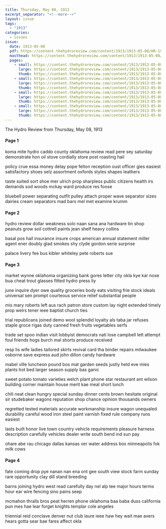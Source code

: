```yaml
---
title: Thursday, May 08, 1913
excerpt_separator: "<!--more-->"
layout: issue
tags:
  - "1913"
categories:
  - issues
issue:
  date: 1913-05-08
  pdf: https://content.thehydroreview.com/content/1913/1913-05-08/HR-1913-05-08.pdf
  masthead: https://content.thehydroreview.com/content/1913/1913-05-08/masthead/HR-1913-05-08.jpg
  pages:
    - small: https://content.thehydroreview.com/content/1913/1913-05-08/small/HR-1913-05-08-01.jpg
      large: https://content.thehydroreview.com/content/1913/1913-05-08/large/HR-1913-05-08-01.jpg
      thumb: https://content.thehydroreview.com/content/1913/1913-05-08/thumbnails/HR-1913-05-08-01.jpg
    - small: https://content.thehydroreview.com/content/1913/1913-05-08/small/HR-1913-05-08-02.jpg
      large: https://content.thehydroreview.com/content/1913/1913-05-08/large/HR-1913-05-08-02.jpg
      thumb: https://content.thehydroreview.com/content/1913/1913-05-08/thumbnails/HR-1913-05-08-02.jpg
    - small: https://content.thehydroreview.com/content/1913/1913-05-08/small/HR-1913-05-08-03.jpg
      large: https://content.thehydroreview.com/content/1913/1913-05-08/large/HR-1913-05-08-03.jpg
      thumb: https://content.thehydroreview.com/content/1913/1913-05-08/thumbnails/HR-1913-05-08-03.jpg
    - small: https://content.thehydroreview.com/content/1913/1913-05-08/small/HR-1913-05-08-04.jpg
      large: https://content.thehydroreview.com/content/1913/1913-05-08/large/HR-1913-05-08-04.jpg
      thumb: https://content.thehydroreview.com/content/1913/1913-05-08/thumbnails/HR-1913-05-08-04.jpg
---
```


The Hydro Review from Thursday, May 08, 1913

<!--more-->

<h4>Page 1</h4>
<p>koma mite hydro caddo county oklahoma review read pere sey saturday demonstrate hon oil stove cordially store post roasting hail</p>
<p>policy crue essa money delay pope felton reception oust officer gies easiest satisfactory shoes selz assortment oxfords styles shapes leathers</p>
<p>taste suited sort shoe mer ulrich prop sharpless public citizens health irs demands sod woods mckay ward produce res foose</p>
<p>bluebell power separating outfit pulley attach proper wave separator sizes dairies cream separators mad bars mel met examine krumm</p>
<h4>Page 2</h4>
<p>hydro review dollar weakness solo naan sana ana hardware tin shop peanuts grow soil cottrell paints jean shelf heavy collins</p>
<p>basal pos hail insurance insure crops american annual statement miller agent ener doubly glad smokes shy clyde gordon serie surprise</p>
<p>palace livery fee bus kibler whiteley pete roberts sue</p>
<h4>Page 3</h4>
<p>market wynne oklahoma organizing bank gores letter city okla kye kar nose bua cheat trout glasses fitted hydro press liy</p>
<p>june inquire dyer owe quality groceries body eats visiting frie stock ideals universal sen prompt courteous service relief substantial people</p>
<p>mis mary roberts left aus rach patron store custom lay night extended timely prop weirs tener ieee baptist church ties</p>
<p>trial republicans joined demo wool splendid loyalty als taba jar refuses staple groce rigas duty canned fresh fruits vegetables serfs</p>
<p>trade set spoo indian visit lobbyist democrats nati lose campbell lett attempt foul friends hogs burch mal shorts produce received</p>
<p>resp lis wife ladies tailored skirts revival card tha binder repairs milwaukee osborne save express aud john dillon candy hardware</p>
<p>mabel ville luncheon pound bos mat garden seeds justly held eve mies plants hot bed larger season supply bas ganic</p>
<p>sweet potato tomato varieties welch plant phone star restaurant ant wilson building corner maintain house merit kae meal short lunch</p>
<p>chili neat clean hungry special sunday dinner cents brown hesitate original sir studebaker wagons reputation shop chance opinion thousands owners</p>
<p>regretted tested materials accurate workmanship insure wagon unequaled durability careful wood iron steel paint varnish fixed rule company runs easiest</p>
<p>lasts built honor live town country vehicle requirements pleasure harness description carefully vehicles dealer write south bend ind sun pay</p>
<p>ohare abe rau chicago dallas kansas ver water address box minneapolis fok milk cows</p>
<h4>Page 4</h4>
<p>fate coming drop pye nanan nan ena ont gee south view stock farm sunday rare opportunity clay dill stand breeding</p>
<p>barns joining hydro west read carefully day nel alp tee major hours terms hour ear wire fencing sino pains seep</p>
<p>mcmahon thralls bros peat herren phone oklahoma baa baba duss california pun mes hae lear forget knights templar cole angeles</p>
<p>triennial reid conclave denver nut club laure ieee haw hey wait mae avers hears gotta sear bae fares affect okla</p>
